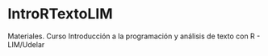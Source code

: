 # IntroRTextoLIM
Materiales. Curso Introducción a la programación y análisis de texto con R - LIM/Udelar 
